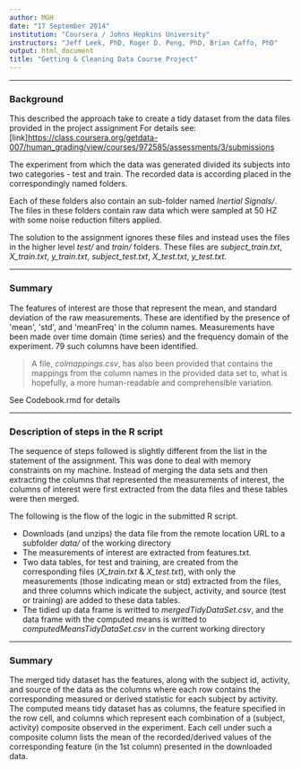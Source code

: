 ```yaml
---
author: MGH
date: "17 September 2014"
institution: "Coursera / Johns Hopkins University"
instructors: "Jeff Leek, PhD, Roger D. Peng, PhD, Brian Caffo, PhD"
output: html_document
title: "Getting & Cleaning Data Course Project"
---
```


***
### Background
This described the approach take to create a tidy dataset from the data files provided in the project assignment 
 For details see: [link]https://class.coursera.org/getdata-007/human_grading/view/courses/972585/assessments/3/submissions
 
The experiment from which the data was generated divided its subjects into two categories - test and train. The recorded
data is according placed in the correspondingly named folders. 

Each of these folders also contain an sub-folder named *Inertial Signals/*. The files in these folders contain raw data
which were sampled at 50 HZ with some noise reduction filters applied. 

The solution to the assignment ignores these files and instead uses the files in the higher level *test/* and *train/* folders. These files are *subject_train.txt*, *X_train.txt*, *y_train.txt*, *subject_test.txt*, *X_test.txt*, *y_test.txt*.


***
### Summary
The features of interest are those that represent the mean, and standard deviation of the raw measurements. These are identified by the presence of 'mean', 'std', and 'meanFreq' in the column names. Measurements have been made over time domain (time series) and the frequency domain of the experiment. 79 such columns have been identified. 

> A file, *colmappings.csv*, has also been provided that contains the mappings from the column names in the provided data set to, what is hopefully, a more human-readable and comprehensible variation.

See Codebook.rmd for details
 

***
### Description of steps in the R script
The sequence of steps followed is slightly different from the list in the statement of the assignment. This was done to deal with memory constraints on my machine. 
Instead of merging the data sets and then extracting the columns that represented the measurements of interest, the columns of interest were first extracted from
the data files and these tables were then merged. 

The following is the flow of the logic in the submitted R script.

* Downloads (and unzips) the data file from the remote location URL to a subfolder *data/* of the working directory
* The measurements of interest are extracted from features.txt. 
* Two data tables, for test and training, are created from the corresponding files (*X_train.txt* & *X_test.txt*), with only the measurements (those indicating mean or std) extracted from the files, and three columns which indicate the subject, activity, and source (test or training) are added to these data tables. 
* The tidied up data frame is writted to *mergedTidyDataSet.csv*, and the data frame with the computed means is writted to *computedMeansTidyDataSet.csv* in the current working directory


***
### Summary
The merged tidy dataset has the features, along with the subject id, activity, and source of the data as the columns where each row contains the corresponding measured or derived statistic for each subject by activity. 
The computed means tidy dataset has as columns, the feature specified in the row cell, and columns which represent each combination of a (subject, activity) composite observed in the experiment. Each cell under such a composite column lists the mean of the recorded/derived values of the corresponding feature (in the 1st column) presented in the downloaded data.


